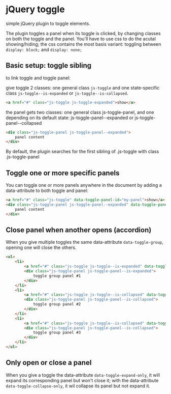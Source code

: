 # jQuery toggle

simple jQuery plugin to toggle elements.

The plugin toggles a panel when its toggle is clicked, by changing classes on both the toggle and the panel.
You'll have to use css to do the acutal showing/hiding; the css contains the most basis variant: toggling between `display: block;` and `display: none;`

## Basic setup: toggle sibling

to link toggle and toggle panel:

give toggle 2 classes: one general class `js-toggle` and one state-specific class `js-toggle--is-expanded` or `js-toggle--is-collapsed`.

````html
<a href="#" class="js-toggle js-toggle-expanded">show</a>
````

the panel gets two classes: one general class js-toggle-panel,
and one depending on its default state: js-toggle-panel--expanded or js-toggle-panel--collapsed
````html
<div class="js-toggle-panel js-toggle-panel--expanded">
    panel content
</div>
````

By default, the plugin searches for the first sibling of .js-toggle with class .js-toggle-panel

## Toggle one or more specific panels

You can toggle one or more panels anywhere in the document by adding a data-attribute to both toggle and panel:
````html
<a href="#" class="js-toggle" data-toggle-panel-id="my-panel">show</a>
<div class="js-toggle-panel js-toggle-panel--expanded" data-toggle-panel-id="my-panel">
    panel content
</div>
````

## Close panel when another opens (accordion)

When you give multiple toggles the same data-attribute `data-toggle-group`, opening one will close the others.
````html
<ul>
    <li>
        <a href="#" class="js-toggle js-toggle--is-expanded" data-toggle-group="my-toggle-group">toggle group - #1</a>
        <div class="js-toggle-panel js-toggle-panel--is-expanded">
            toggle group panel #1
        </div>
    </li>
    <li>
        <a href="#" class="js-toggle js-toggle--is-collapsed" data-toggle-group="my-toggle-group">toggle group - #2</a>
        <div class="js-toggle-panel js-toggle-panel--is-collapsed">
            toggle group panel #2
        </div>
    </li>
    <li>
        <a href="#" class="js-toggle js-toggle--is-collapsed" data-toggle-group="my-toggle-group">toggle group - #3</a>
        <div class="js-toggle-panel js-toggle-panel--is-collapsed">
            toggle group panel #3
        </div>
    </li>
</ul>
````

## Only open or close a panel

When you give a toggle the data-attribute `data-toggle-expand-only`, it will expand its corresponding panel but won't close it; with the data-attribute `data-toggle-collapse-only`, it wil collapse its panel but not expand it.